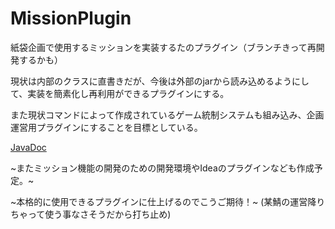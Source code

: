 # MissionPlugin
紙袋企画で使用するミッションを実装するたのプラグイン（ブランチきって再開発するかも）

現状は内部のクラスに直書きだが、今後は外部のjarから読み込めるようにして、実装を簡素化し再利用ができるプラグインにする。

また現状コマンドによって作成されているゲーム統制システムも組み込み、企画運営用プラグインにすることを目標としている。

[JavaDoc](https://mission-docs.shiro8613.dev "ミッションプラグインJavaDoc")

~またミッション機能の開発のための開発環境やIdeaのプラグインなども作成予定。~

~本格的に使用できるプラグインに仕上げるのでこうご期待！~ (某鯖の運営降りちゃって使う事なさそうだから打ち止め)
